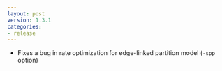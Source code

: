 ```yaml
---
layout: post
version: 1.3.1
categories: 
- release
---
```


* Fixes a bug in rate optimization for edge-linked partition model (`-spp` option)
